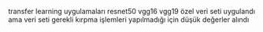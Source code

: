 transfer learning uygulamaları resnet50 vgg16 vgg19 özel veri seti uygulandı ama veri seti gerekli kırpma işlemleri yapılmadığı için düşük değerler alındı
